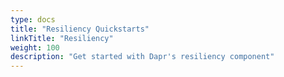 ```yaml
---
type: docs
title: "Resiliency Quickstarts"
linkTitle: "Resiliency"
weight: 100
description: "Get started with Dapr's resiliency component"
---
```



